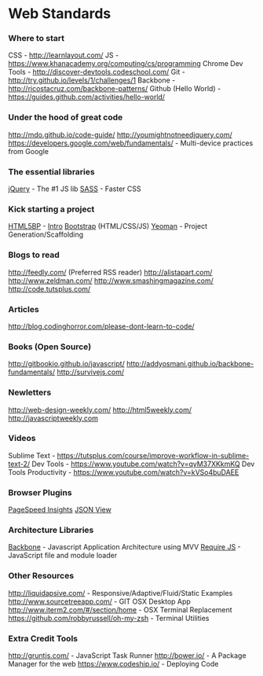 # Web Standards

### Where to start
CSS - http://learnlayout.com/
JS - https://www.khanacademy.org/computing/cs/programming
Chrome Dev Tools - http://discover-devtools.codeschool.com/
Git - http://try.github.io/levels/1/challenges/1
Backbone - http://ricostacruz.com/backbone-patterns/
Github (Hello World) - https://guides.github.com/activities/hello-world/

### Under the hood of great code
http://mdo.github.io/code-guide/
http://youmightnotneedjquery.com/
https://developers.google.com/web/fundamentals/ - Multi-device practices from Google

### The essential libraries
[jQuery](http://learn.jquery.com/about-jquery/how-jquery-works/) - The #1 JS lib
[SASS](http://sass-lang.com) - Faster CSS

### Kick starting  a project
[HTML5BP](http://html5boilerplate.com/) - [Intro](https://www.youtube.com/watch?v=WkLO-q2wC80)
[Bootstrap](http://getbootstrap.com/2.3.2/getting-started.html) (HTML/CSS/JS)
[Yeoman](http://yeoman.io/) - Project Generation/Scaffolding

### Blogs to read
http://feedly.com/ (Preferred RSS reader)
http://alistapart.com/
http://www.zeldman.com/
http://www.smashingmagazine.com/
http://code.tutsplus.com/

### Articles
http://blog.codinghorror.com/please-dont-learn-to-code/

### Books (Open Source)
http://gitbookio.github.io/javascript/
http://addyosmani.github.io/backbone-fundamentals/
http://survivejs.com/

### Newletters
http://web-design-weekly.com/
http://html5weekly.com/
http://javascriptweekly.com

### Videos
Sublime Text - https://tutsplus.com/course/improve-workflow-in-sublime-text-2/
Dev Tools - https://www.youtube.com/watch?v=qyM37XKkmKQ
Dev Tools Productivity - https://www.youtube.com/watch?v=kVSo4buDAEE

### Browser Plugins
[PageSpeed Insights](https://chrome.google.com/webstore/detail/pagespeed-insights-by-goo/gplegfbjlmmehdoakndmohflojccocli)
[JSON View](https://chrome.google.com/webstore/detail/jsonview/chklaanhfefbnpoihckbnefhakgolnmc)

### Architecture Libraries
[Backbone](http://backbonejs.org) - Javascript Application Architecture using MVV
[Require JS](http://requirejs.org/) - JavaScript file and module loader

### Other Resources
http://liquidapsive.com/ - Responsive/Adaptive/Fluid/Static Examples
http://www.sourcetreeapp.com/ - GIT OSX Desktop App
http://www.iterm2.com/#/section/home - OSX Terminal Replacement
https://github.com/robbyrussell/oh-my-zsh - Terminal Utilities

### Extra Credit Tools
http://gruntjs.com/ - JavaScript Task Runner
http://bower.io/ - A Package Manager for the web
https://www.codeship.io/ - Deploying Code





